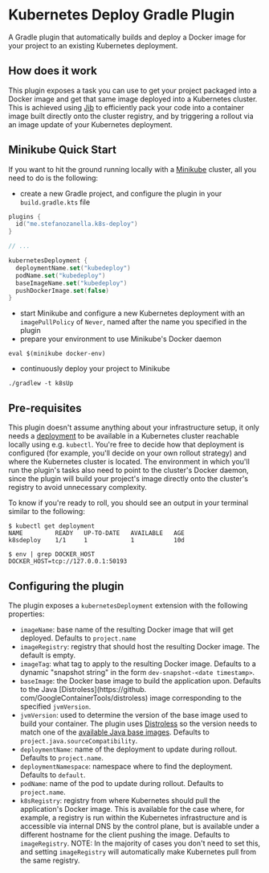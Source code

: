 # Kubernetes Deploy Gradle Plugin

A Gradle plugin that automatically builds and deploy a Docker image for your project to an existing Kubernetes
deployment.

## How does it work

This plugin exposes a task you can use to get your project packaged into a Docker image and get that same image
deployed into a Kubernetes cluster. This is achieved using [Jib](https://github.com/GoogleContainerTools/jib) to
efficiently pack your code into a container image built directly onto the cluster registry, and by triggering a rollout
via an image update of your Kubernetes deployment.

## Minikube Quick Start

If you want to hit the ground running locally with a [Minikube](http://minikube.sigs.k8s.io/) cluster, all you need to
do is the following:

* create a new Gradle project, and configure the plugin in your `build.gradle.kts` file

```kotlin
plugins {
  id("me.stefanozanella.k8s-deploy")
}

// ...

kubernetesDeployment {
  deploymentName.set("kubedeploy")
  podName.set("kubedeploy")
  baseImageName.set("kubedeploy")
  pushDockerImage.set(false)
}
```

* start Minikube and configure a new Kubernetes deployment with an `imagePullPolicy` of `Never`, named after the name
  you specified in the plugin
* prepare your environment to use Minikube's Docker daemon

```shell
eval $(minikube docker-env)
```

* continuously deploy your project to Minikube

```shell
./gradlew -t k8sUp
```

## Pre-requisites

This plugin doesn't assume anything about your infrastructure setup, it only needs
a [deployment](https://kubernetes.io/docs/concepts/workloads/controllers/deployment/)
to be available in a Kubernetes cluster reachable locally using e.g. `kubectl`. You're free to decide how that
deployment is configured (for example, you'll decide on your own rollout strategy) and where the Kubernetes cluster is
located. The environment in which you'll run the plugin's tasks also need to point to the cluster's Docker daemon,
since the plugin will build your project's image directly onto the cluster's registry to avoid unnecessary complexity.

To know if you're ready to roll, you should see an output in your terminal similar to the following:

```shell
$ kubectl get deployment
NAME         READY   UP-TO-DATE   AVAILABLE   AGE
k8sdeploy    1/1     1            1           10d

$ env | grep DOCKER_HOST
DOCKER_HOST=tcp://127.0.0.1:50193
```

## Configuring the plugin

The plugin exposes a `kubernetesDeployment` extension with the following properties:

* `imageName`: base name of the resulting Docker image that will get deployed. Defaults to `project.name`
* `imageRegistry`: registry that should host the resulting Docker image. The default is empty.
* `imageTag`: what tag to apply to the resulting Docker image. Defaults to a dynamic "snapshot string" in the form
  `dev-snapshot-<date timestamp>`.
* `baseImage`: the Docker base image to build the application upon. Defaults to the Java [Distroless](https://github.
  com/GoogleContainerTools/distroless) image corresponding to the specified `jvmVersion`.
* `jvmVersion`: used to determine the version of the base image used to build your container. The plugin
  uses [Distroless](https://github.com/GoogleContainerTools/distroless) so the version needs to match one of the
  [available Java base images](https://github.com/GoogleContainerTools/distroless/tree/main/java). Defaults to
  `project.java.sourceCompatibility`.
* `deploymentName`: name of the deployment to update during rollout. Defaults to `project.name`.
* `deploymentNamespace`: namespace where to find the deployment. Defaults to `default`.
* `podName`: name of the pod to update during rollout. Defaults to `project.name`.
* `k8sRegistry`: registry from where Kubernetes should pull the application's Docker image. This is available for 
  the case where, for example, a registry is run within the Kubernetes infrastructure and is accessible via internal 
  DNS by the control plane, but is available under a different hostname for the client pushing the image. Defaults 
  to `imageRegistry`. NOTE: In the majority of cases you don't need to set this, and setting `imageRegistry` will 
  automatically make Kubernetes pull from the same registry.
